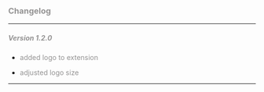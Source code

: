 ### <p style="color: #949393">Changelog</p> ###

---

##### <p style="color: #949393">Version 1.2.0</p> #####

- <p style="color: #949393">added logo to extension</p>

- <p style="color: #949393">adjusted logo size</p>

---